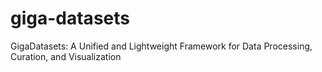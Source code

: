 # giga-datasets
GigaDatasets: A Unified and Lightweight Framework for Data Processing, Curation, and Visualization
